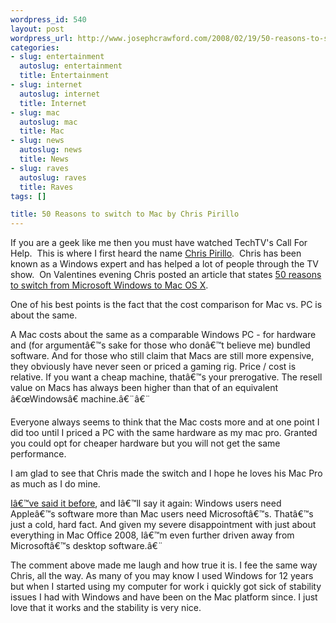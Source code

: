 ```yaml
--- 
wordpress_id: 540
layout: post
wordpress_url: http://www.josephcrawford.com/2008/02/19/50-reasons-to-switch-to-mac-by-chris-pirillo/
categories: 
- slug: entertainment
  autoslug: entertainment
  title: Entertainment
- slug: internet
  autoslug: internet
  title: Internet
- slug: mac
  autoslug: mac
  title: Mac
- slug: news
  autoslug: news
  title: News
- slug: raves
  autoslug: raves
  title: Raves
tags: []

title: 50 Reasons to switch to Mac by Chris Pirillo
---
```


If you are a geek like me then you must have watched TechTV's Call For Help.  This is where I first heard the name [Chris Pirillo](http://en.wikipedia.org/wiki/Chris_Pirillo "Chris Pirillo (Wikipedia)").  Chris has been known as a Windows expert and has helped a lot of people through the TV show.  On Valentines evening Chris posted an article that states [50 reasons to switch from Microsoft Windows to Mac OS X](http://chris.pirillo.com/2008/02/14/50-reasons-to-switch-from-microsoft-windows-to-apples-mac-os-x/ "40 Reasons to switch from Microsoft Windows to Mac OS X"). 
  
One of his best points is the fact that the cost comparison for Mac vs. PC is about the same.
  >   
A Mac costs about the same as a comparable Windows PC - for hardware and (for argumentâ€™s sake for those who donâ€™t believe me) bundled software. And for those who still claim that Macs are still more expensive, they obviously have never seen or priced a gaming rig. Price / cost is relative. If you want a cheap machine, thatâ€™s your prerogative. The resell value on Macs has always been higher than that of an equivalent â€œWindowsâ€ machine.â€¨â€¨
  
Everyone always seems to think that the Mac costs more and at one point I did too until I priced a PC with the same hardware as my mac pro.  Granted you could opt for cheaper hardware but you will not get the same performance.
  <!--more-->  
I am glad to see that Chris made the switch and I hope he loves his Mac Pro as much as I do mine.
  >   
[Iâ€™ve said it before](http://chris.pirillo.com/2008/02/06/do-microsoft-employees-use-and-love-mac-os-x/), and Iâ€™ll say it again: Windows users need Appleâ€™s software more than Mac users need Microsoftâ€™s. Thatâ€™s just a cold, hard fact. And given my severe disappointment with just about everything in Mac Office 2008, Iâ€™m even further driven away from Microsoftâ€™s desktop software.â€¨
  
The comment above made me laugh and how true it is.  I fee the same way Chris, all the way.  As many of you may know I used Windows for 12 years but when I started using my computer for work i quickly got sick of stability issues I had with Windows and have been on the Mac platform since.  I just love that it works and the stability is very nice.

